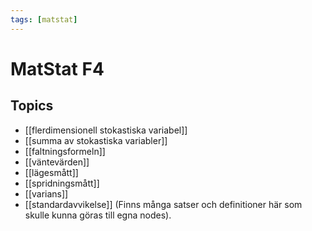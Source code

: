 ```yaml
---
tags: [matstat]
---
```

# MatStat F4

## Topics
- [[flerdimensionell stokastiska variabel]]
- [[summa av stokastiska variabler]]
- [[faltningsformeln]]
- [[väntevärden]]
- [[lägesmått]]
- [[spridningsmått]]
- [[varians]]
- [[standardavvikelse]] (Finns många satser och definitioner här som skulle kunna göras till egna nodes).
